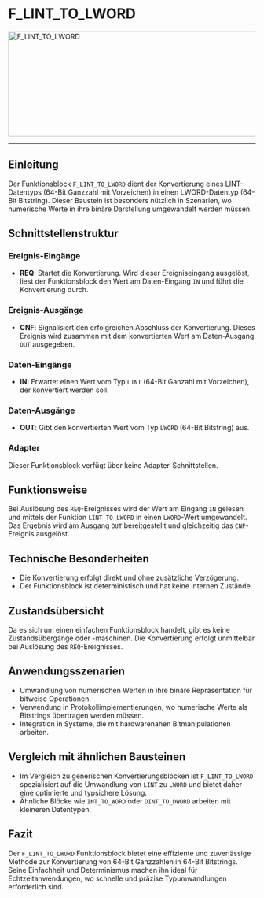 # F_LINT_TO_LWORD

<img width="1448" height="214" alt="F_LINT_TO_LWORD" src="https://github.com/user-attachments/assets/9a0ef8d1-c702-4743-94c4-d151d7d9dd05" />

* * * * * * * * * *
## Einleitung
Der Funktionsblock `F_LINT_TO_LWORD` dient der Konvertierung eines LINT-Datentyps (64-Bit Ganzzahl mit Vorzeichen) in einen LWORD-Datentyp (64-Bit Bitstring). Dieser Baustein ist besonders nützlich in Szenarien, wo numerische Werte in ihre binäre Darstellung umgewandelt werden müssen.

## Schnittstellenstruktur

### **Ereignis-Eingänge**
- **REQ**: Startet die Konvertierung. Wird dieser Ereigniseingang ausgelöst, liest der Funktionsblock den Wert am Daten-Eingang `IN` und führt die Konvertierung durch.

### **Ereignis-Ausgänge**
- **CNF**: Signalisiert den erfolgreichen Abschluss der Konvertierung. Dieses Ereignis wird zusammen mit dem konvertierten Wert am Daten-Ausgang `OUT` ausgegeben.

### **Daten-Eingänge**
- **IN**: Erwartet einen Wert vom Typ `LINT` (64-Bit Ganzahl mit Vorzeichen), der konvertiert werden soll.

### **Daten-Ausgänge**
- **OUT**: Gibt den konvertierten Wert vom Typ `LWORD` (64-Bit Bitstring) aus.

### **Adapter**
Dieser Funktionsblock verfügt über keine Adapter-Schnittstellen.

## Funktionsweise
Bei Auslösung des `REQ`-Ereignisses wird der Wert am Eingang `IN` gelesen und mittels der Funktion `LINT_TO_LWORD` in einen `LWORD`-Wert umgewandelt. Das Ergebnis wird am Ausgang `OUT` bereitgestellt und gleichzeitig das `CNF`-Ereignis ausgelöst.

## Technische Besonderheiten
- Die Konvertierung erfolgt direkt und ohne zusätzliche Verzögerung.
- Der Funktionsblock ist deterministisch und hat keine internen Zustände.

## Zustandsübersicht
Da es sich um einen einfachen Funktionsblock handelt, gibt es keine Zustandsübergänge oder -maschinen. Die Konvertierung erfolgt unmittelbar bei Auslösung des `REQ`-Ereignisses.

## Anwendungsszenarien
- Umwandlung von numerischen Werten in ihre binäre Repräsentation für bitweise Operationen.
- Verwendung in Protokollimplementierungen, wo numerische Werte als Bitstrings übertragen werden müssen.
- Integration in Systeme, die mit hardwarenahen Bitmanipulationen arbeiten.

## Vergleich mit ähnlichen Bausteinen
- Im Vergleich zu generischen Konvertierungsblöcken ist `F_LINT_TO_LWORD` spezialisiert auf die Umwandlung von `LINT` zu `LWORD` und bietet daher eine optimierte und typsichere Lösung.
- Ähnliche Blöcke wie `INT_TO_WORD` oder `DINT_TO_DWORD` arbeiten mit kleineren Datentypen.

## Fazit
Der `F_LINT_TO_LWORD` Funktionsblock bietet eine effiziente und zuverlässige Methode zur Konvertierung von 64-Bit Ganzzahlen in 64-Bit Bitstrings. Seine Einfachheit und Determinismus machen ihn ideal für Echtzeitanwendungen, wo schnelle und präzise Typumwandlungen erforderlich sind.
